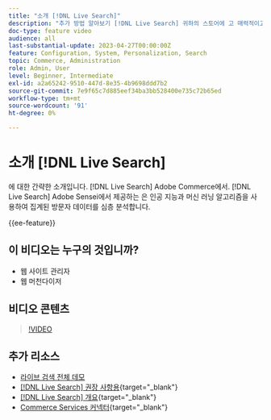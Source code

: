 ```yaml
---
title: "소개 [!DNL Live Search]"
description: "추가 방법 알아보기 [!DNL Live Search] 귀하의 스토어에 고 매력적이고 관련성이 있으며 개인 맞춤화된 쇼핑 경험을 제작합니다."
doc-type: feature video
audience: all
last-substantial-update: 2023-04-27T00:00:00Z
feature: Configuration, System, Personalization, Search
topic: Commerce, Administration
role: Admin, User
level: Beginner, Intermediate
exl-id: a2a65242-9510-447d-8e35-4b9698ddd7b2
source-git-commit: 7e9f65c7d885eef34ba3bb528400e735c72b65ed
workflow-type: tm+mt
source-wordcount: '91'
ht-degree: 0%

---
```


# 소개 [!DNL Live Search]

에 대한 간략한 소개입니다. [!DNL Live Search] Adobe Commerce에서. [!DNL Live Search] Adobe Sensei에서 제공하는 은 인공 지능과 머신 러닝 알고리즘을 사용하여 집계된 방문자 데이터를 심층 분석합니다.

{{ee-feature}}

## 이 비디오는 누구의 것입니까?

- 웹 사이트 관리자
- 웹 머천다이저

## 비디오 콘텐츠

>[!VIDEO](https://video.tv.adobe.com/v/3418797?learn=on)


## 추가 리소스

- [라이브 검색 전체 데모](./live-search-full-demonstration.md)
- [[!DNL Live Search] 권장 사항용](https://experienceleague.adobe.com/docs/commerce-learn/tutorials/marketing/live-search-recommendations.html){target="_blank"}
- [[!DNL Live Search] 개요](https://experienceleague.adobe.com/docs/commerce-merchant-services/live-search/overview.html){target="_blank"}
- [Commerce Services 커넥터](https://experienceleague.adobe.com/docs/commerce-merchant-services/user-guides/integration-services/saas.html){target="_blank"}
